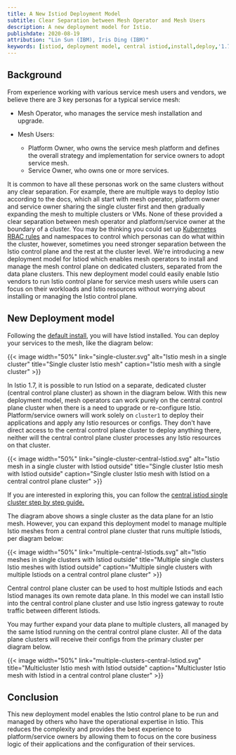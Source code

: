```yaml
---
title: A New Istiod Deployment Model
subtitle: Clear Separation between Mesh Operator and Mesh Users
description: A new deployment model for Istio.
publishdate: 2020-08-19
attribution: "Lin Sun (IBM), Iris Ding (IBM)"
keywords: [istiod, deployment model, central istiod,install,deploy,'1.7']
---
```


## Background

From experience working with various service mesh users and vendors, we believe there are 3 key personas for a typical service mesh:

* Mesh Operator, who manages the service mesh installation and upgrade.

* Mesh Users:

  * Platform Owner, who owns the service mesh platform and defines the overall strategy and implementation for service owners to adopt service mesh.
  * Service Owner, who owns one or more services.

It is common to have all these personas work on the same clusters without any clear separation.  For example, there are multiple ways to deploy Istio according to the docs, which all start with mesh operator, platform owner and service owner sharing the single cluster first and then gradually expanding the mesh to multiple clusters or VMs.  None of these provided a clear separation between mesh operator and platform/service owner at the boundary of a cluster.  You may be thinking you could set up [Kubernetes RBAC rules](https://kubernetes.io/docs/reference/access-authn-authz/rbac/) and namespaces to control which personas can do what within the cluster, however, sometimes you need stronger separation between the Istio control plane and the rest at the cluster level.  We're introducing a new deployment model for Istiod which enables mesh operators to install and manage the mesh control plane on dedicated clusters, separated from the data plane clusters.  This new deployment model could easily enable Istio vendors to run Istio control plane for service mesh users while users can focus on their workloads and Istio resources without worrying about installing or managing the Istio control plane.

## New Deployment model

Following the [default install](/docs/setup/install/istioctl/#install-istio-using-the-default-profile), you will have Istiod installed. You can deploy your services to the mesh, like the diagram below:

{{< image width="50%"
    link="single-cluster.svg"
    alt="Istio mesh in a single cluster"
    title="Single cluster Istio mesh"
    caption="Istio mesh with a single cluster"
    >}}

In Istio 1.7, it is possible to run Istiod on a separate, dedicated cluster (central control plane cluster) as shown in the diagram below. With this new deployment model, mesh operators can work purely on the central control plane cluster when there is a need to upgrade or re-configure Istio. Platform/service owners will work solely on `cluster1` to deploy their applications and apply any Istio resources or configs. They don't have direct access to the central control plane cluster to deploy anything there, neither will the central control plane cluster processes any Istio resources on that cluster.

{{< image width="50%"
    link="single-cluster-central-Istiod.svg"
    alt="Istio mesh in a single cluster with Istiod outside"
    title="Single cluster Istio mesh with Istiod outside"
    caption="Single cluster Istio mesh with Istiod on a central control plane cluster"
    >}}

If you are interested in exploring this, you can follow the [central istiod single cluster step by step guide.](https://github.com/istio/istio/wiki/Central-Istiod-single-cluster-steps)

The diagram above shows a single cluster as the data plane for an Istio mesh. However, you can expand this deployment model to manage multiple Istio meshes from a central control plane cluster that runs multiple Istiods, per diagram below:

{{< image width="50%"
    link="multiple-central-Istiods.svg"
    alt="Istio meshes in single clusters with Istiod outside"
    title="Multiple single clusters Istio meshes with Istiod outside"
    caption="Multiple single clusters with multiple Istiods on a central control plane cluster"
    >}}

Central control plane cluster can be used to host multiple Istiods and each Istiod manages its own remote data plane. In this model we can install Istio into the central control plane cluster and use Istio ingress gateway to route traffic between different Istiods.

You may further expand your data plane to multiple clusters, all managed by the same Istiod running on the central control plane cluster. All of the data plane clusters will receive their configs from the primary cluster per diagram below.

{{< image width="50%"
    link="multiple-clusters-central-Istiod.svg"
    title="Multicluster Istio mesh with Istiod outside"
    caption="Multicluster Istio mesh with Istiod in a central control plane cluster"
    >}}

## Conclusion

This new deployment model enables the Istio control plane to be run and managed by others who have the operational expertise in Istio.  This reduces the complexity and provides the best experience to platform/service owners by allowing them to focus on the core business logic of their applications and the configuration of their services.
